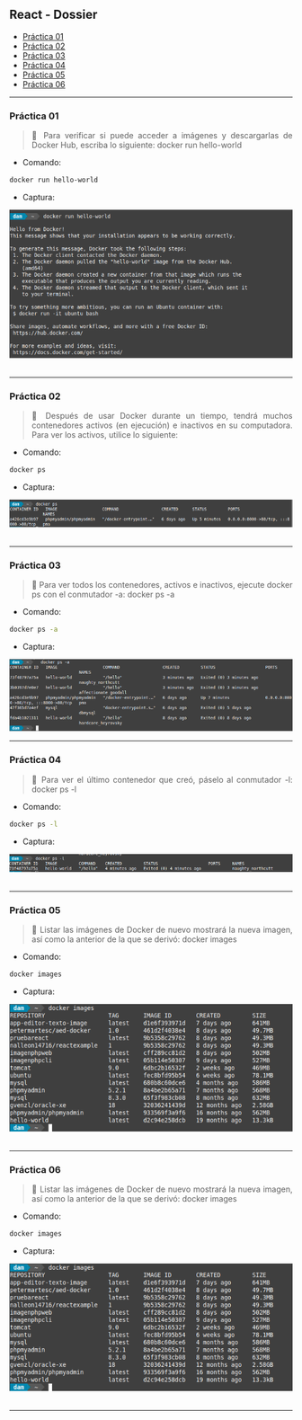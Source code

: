 <div align="justify">

## React - Dossier

- [Práctica 01](#práctica-01)
- [Práctica 02](#práctica-02)
- [Práctica 03](#práctica-03)
- [Práctica 04](#práctica-04)
- [Práctica 05](#práctica-05)
- [Práctica 06](#práctica-06)
***

### Práctica 01

> 📂
> Para verificar si puede acceder a imágenes y descargarlas de Docker Hub, escriba lo siguiente: docker run hello-world
>

- Comando:
```bash
docker run hello-world
```

- Captura:
<div align="center">
<img src="./img/p1-1.png"/>
</div>

</br>

***

### Práctica 02

> 📂
> Después de usar Docker durante un tiempo, tendrá muchos contenedores activos (en ejecución) e inactivos en su computadora. Para ver los activos, utilice lo siguiente:
>

- Comando:
```bash
docker ps
```

- Captura:
<div align="center">
<img src="./img/p2.png"/>
</div>

</br>

***

### Práctica 03

> 📂
> Para ver todos los contenedores, activos e inactivos, ejecute docker ps con el conmutador -a:   docker ps -a
>

- Comando:
```bash
docker ps -a
```

- Captura:
<div align="center">
<img src="./img/p3.png"/>
</div>

***

### Práctica 04

> 📂
> Para ver el último contenedor que creó, páselo al conmutador -l: docker ps -l
>

- Comando:
```bash
docker ps -l
```

- Captura:
<div align="center">
    <img src="./img/p4.png"/>
</div>

</br>

***

### Práctica 05

> 📂
> Listar las imágenes de Docker de nuevo mostrará la nueva imagen, así como la anterior de la que se derivó: docker images
>

- Comando:
```bash
docker images
```

- Captura:
<div align="center">
    <img src="./img/p5.png"/>
</div>

</br>

***

### Práctica 06

> 📂
> Listar las imágenes de Docker de nuevo mostrará la nueva imagen, así como la anterior de la que se derivó: docker images
>

- Comando:
```bash
docker images
```

- Captura:
<div align="center">
    <img src="./img/p5.png"/>
</div>

</br>

***